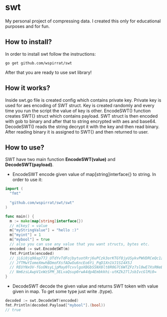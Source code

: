 # swt
My personal project of compressing data. I created this only for educational purposes and for fun.
## How to install?
In order to install swt follow the instructions:
```
go get github.com/wspirrat/swt
```
After that you are ready to use swt library!
## How it works?
Inside swt.go file is created config which contains private key. Private key is used for aes encoding of SWT struct. Key is created randomly and every time you run the script the value of key is other. EncodeSWT() function creates SWT{} struct which contains payload. SWT struct is then encoded with gob to binary and after that to string encrypted with aes and base64. DecodeSWT() reads the string decrypt it with the key and then read binary. After reading binary it is assigned to SWT{} and then returned to user.
## How to use?
SWT have two main function **EncodeSWT(value)** and **DecodeSWT(payload)**. 
- EncodeSWT encode given value of map[string]interface{} to string. In order to use it:
```go
import (
  "fmt"
  
  "github.com/wspirrat/swt/swt"
)

func main() {
  m := make(map[string]interface{})
  // m[key] = value
  m["myStringValue"] = "hello :)"
  m["myint"] = 1
  m["mybool"] = true
  // also you can use any value that you want structs, bytes etc.
  encoded := swt.EncodeSWT(m)
  fmt.Println(encoded)
  // jLGi0jq98ap77J_UTdYvTdFojbytuotRrj6uPCzk3orKTGf8jyUSykvPWVDRCeQc1zMbdC4bU2BohtMjKGY32
  // JfTMwYIomeXmwhBDmoFXsfADwOu6ncEo6Yi_PqD1Xn1VJ1SI4X5J
  // REUYNxOV-fGsONsyLjpMay0TcvvlgoXBGbSSNX8lt8R0G7C6WTZFz7sl0wE7XsRNeBQ7oQBDxv1JHXWelc0fsDgK
  // Nm6zsLAwpV1xWzSPM_3ELvaQsup0rwA4dp4Embkkhi-utKZk27lJsbIvcGlMi0=
}
```
- DecodeSWT decode the given value and returns SWT token with value given in map. To get some type just write .(type).
```go
decoded := swt.DecodeSWT(encoded)
fmt.Println(decoded.Payload["mybool"].(bool))
// true
```
